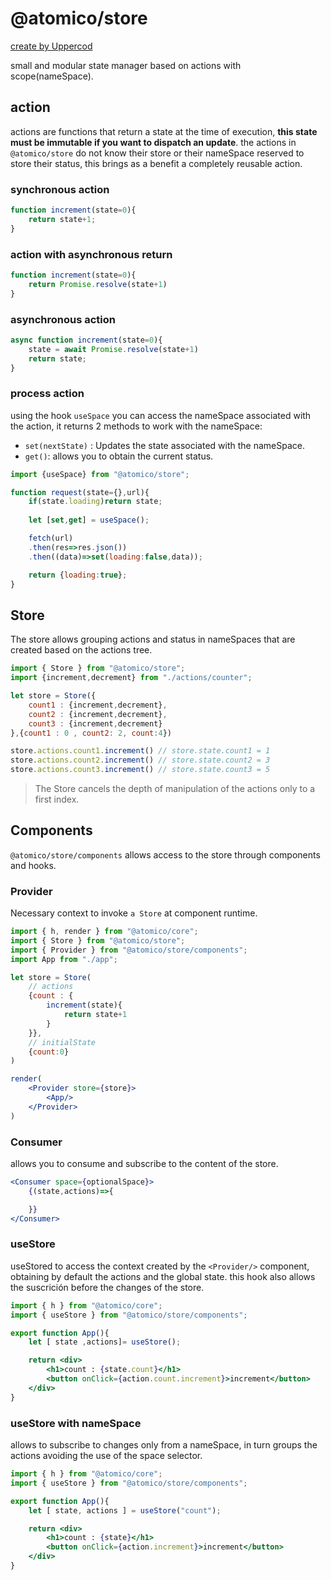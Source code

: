 # @atomico/store

[create by Uppercod](https://github.com/uppercod)

small and modular state manager based on actions with scope(nameSpace).

## action

actions are functions that return a state at the time of execution, **this state must be immutable if you want to dispatch an update**. the actions in `@atomico/store` do not know their store or their nameSpace reserved to store their status, this brings as a benefit a completely reusable action.

### synchronous action

```js
function increment(state=0){
    return state+1;
}
```

### action with asynchronous return

```js
function increment(state=0){
    return Promise.resolve(state+1)
}
```


### asynchronous action

```js
async function increment(state=0){
    state = await Promise.resolve(state+1)
    return state;
}
```

### process action

using the hook `useSpace` you can access the nameSpace associated with the action, it returns 2 methods to work with the nameSpace:


* `set(nextState)` : Updates the state associated with the nameSpace.
* `get()`: allows you to obtain the current status.

```js
import {useSpace} from "@atomico/store";

function request(state={},url){
    if(state.loading)return state;
    
    let [set,get] = useSpace();

    fetch(url)
    .then(res=>res.json())
    .then((data)=>set(loading:false,data));

    return {loading:true};
}
```

## Store

The store allows grouping actions and status in nameSpaces that are created based on the actions tree.

```js
import { Store } from "@atomico/store";
import {increment,decrement} from "./actions/counter";

let store = Store({
    count1 : {increment,decrement},
    count2 : {increment,decrement},
    count3 : {increment,decrement}
},{count1 : 0 , count2: 2, count:4})

store.actions.count1.increment() // store.state.count1 = 1
store.actions.count2.increment() // store.state.count2 = 3
store.actions.count3.increment() // store.state.count3 = 5
```

>  The Store cancels the depth of manipulation of the actions only to a first index.

## Components

`@atomico/store/components` allows access to the store through components and hooks.

### Provider

Necessary context to invoke `a Store` at component runtime.

```jsx
import { h, render } from "@atomico/core";
import { Store } from "@atomico/store";
import { Provider } from "@atomico/store/components";
import App from "./app";

let store = Store(
    // actions
    {count : {
        increment(state){
            return state+1
        }
    }},
    // initialState
    {count:0}
)

render(
    <Provider store={store}>
        <App/>
    </Provider>
)
```

### Consumer

allows you to consume and subscribe to the content of the store.

```jsx
<Consumer space={optionalSpace}>
    {(state,actions)=>{

    }}
</Consumer>
```

### useStore

useStored to access the context created by the `<Provider/>` component, obtaining by default the actions and the global state. this hook also allows the suscrición before the changes of the store.

```jsx
import { h } from "@atomico/core";
import { useStore } from "@atomico/store/components";

export function App(){
    let [ state ,actions]= useStore();

    return <div>
        <h1>count : {state.count}</h1>
        <button onClick={action.count.increment}>increment</button>  
    </div>
}
```

### useStore with nameSpace

allows to subscribe to changes only from a nameSpace, in turn groups the actions avoiding the use of the space selector.

```jsx
import { h } from "@atomico/core";
import { useStore } from "@atomico/store/components";

export function App(){
    let [ state, actions ] = useStore("count");

    return <div>
        <h1>count : {state}</h1>
        <button onClick={action.increment}>increment</button>  
    </div>
}
```
